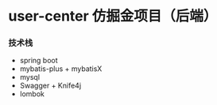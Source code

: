# user-center 仿掘金项目（后端）

### 技术栈

- spring boot
- mybatis-plus + mybatisX
- mysql
- Swagger + Knife4j
- lombok
